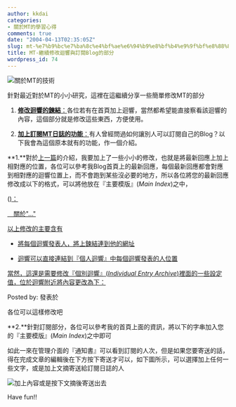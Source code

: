 ```yaml
---
author: kkdai
categories:
- 關於MT的學習心得
comments: true
date: "2004-04-13T02:35:05Z"
slug: mt-%e7%b9%bc%e7%ba%8c%e4%bf%ae%e6%94%b9%e8%bf%b4%e9%9f%bf%e8%88%87%e8%a8%82%e9%96%b1blog%e7%9a%84%e9%83%a8%e5%88%86
title: MT-繼續修改迴響與訂閱Blog的部分
wordpress_id: 74
---
```


![關於MT的技術](http://www.evanlin.com/mt/images/mt-logo.gif)





針對最近對於MT的小小研究，這裡在這繼續分享一些簡單修改MT的部分





  
  1. **[修改迴響的鍊結](http://www.evanlin.com/blog/archives/000092.html#tag1)**[：](http://www.evanlin.com/blog/archives/000092.html#tag1)各位若有在首頁加上迴響，當然都希望能直接察看該迴響的內容，這個部分就是修改這些東西，方便使用。

  
  2. **[加上訂閱MT日誌的功能](http://www.evanlin.com/blog/archives/000092.html#tag2)**[：](http://www.evanlin.com/blog/archives/000092.html#tag2)有人曾經問過如何讓別人可以訂閱自己的Blog？以下我會為這個原本就有的功能，作一個介紹。


<!--more-->


**1.**對於[上一篇](http://www.evanlin.com/blog/archives/000091.html#146)的介紹，我要加上了一些小小的修改，也就是將最新回應上加上相對應的位置，各位可以參考我Blog首頁上的最新回應，每個最新回應都會對應到相對應的迴響位置上，而不會跑到某些沒必要的地方，所以各位將您的最新回應修改成以下的格式，可以將他放在『主要模版』(_Main
Index_)之中，






 (<a href="" target=_blink>)：  


　<a href="#">關於"..."
  







以上修改的主要含有





  
  * 將每個迴響發表人，將上鍊結連到他的網址

  
  * 迴響可以直接連結到『個人迴響』中每個迴響發表的人位置





當然，這還是需要修改『個別迴響』(_Individual
Entry Archive_)裡面的一些設定值，位於迴響附近將內容更改為下：






<a name="">




Posted by:  發表於 









各位可以這樣修改吧




**2.**針對訂閱部分，各位可以參考我的首頁上面的資訊，將以下的字串加入您的『主要模版』(_Main
Index_)之中即可




<form method="post" action="mt-add-notify.cgi">
<input type="hidden" name="blog_id" value="" />
<input type="hidden" name="_redirect" value="" />









如此一來在管理介面的『通知書』可以看到訂閱的人次，但是如果您要寄送的話，得在完成文章的編輯後在下方按下寄送才可以，如下圖所示，可以選擇加上任何一些文字，或是加上文摘寄送給訂閱日誌的人


![加上內容或是按下文摘後寄送出去](http://www.evanlin.com/blog/archives/0413/0413.jpg)



Have fun!!




　
